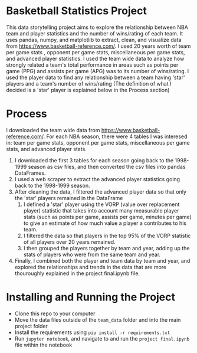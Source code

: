 # Basketball Statistics Project

This data storytelling project aims to explore the relationship between NBA team and player statistics and the number of wins/rating of each team. It uses pandas, numpy, and matplotlib to extract, clean, and visualize data from <https://www.basketball-reference.com/>. I used 20 years worth of team per game stats , opponent per game stats, miscellaneous per game stats, and advanced player statistics. I used the team wide data to analyze how strongly related a team's total performance in areas such as points per game (PPG) and assists per game (APG) was to its number of wins/rating. I used the player data to find any relationship between a team having 'star' players and a team's number of wins/rating  (The definition of what I decided is a 'star' player is explained below in the Process section) 

 # Process

I downloaded the team wide data from <https://www.basketball-reference.com/>. For each NBA season, there were 4 tables I was interesed in: team per game stats, opponent per game stats, miscellaneous per game stats, and advanced player stats. 

1. I downloaded the first 3 tables for each season going back to the 1998-1999 season as csv files, and then converted the csv files into pandas DataFrames. 
2. I used a web scraper to extract the advanced player statistics going back to the 1998-1999 season. 
3. After cleaning the data, I filtered the advanced player data so that only the 'star' players  remained in the DataFrame 
    1. I defined a 'star' player using the VORP (value over replacement player) statistic that takes into account many measurable player stats (such as points per game, assists per game, minutes per game) to give an estimate of how much value a player a contributes to his team. 
    2. I filtered the data so that players in the top 95% of the VORP statistic of all players over 20 years remained. 
    3. I then grouped the players together by team and year, adding up the stats of players who were from the same team and year. 
4. Finally, I combined both the player and team data by team and year, and explored the relationships and trends in the data that are more thouroughly explained in the project final.ipynb file. 

# Installing and Running the Project

* Clone this repo to your computer
* Move the data files outside of the ` team_data ` folder and into the main project folder
* Install the requirements using ` pip install -r requirements.txt `
* Run ` jupyter notebook `, and navigate to and run the ` project final.ipynb ` file within the notebook

